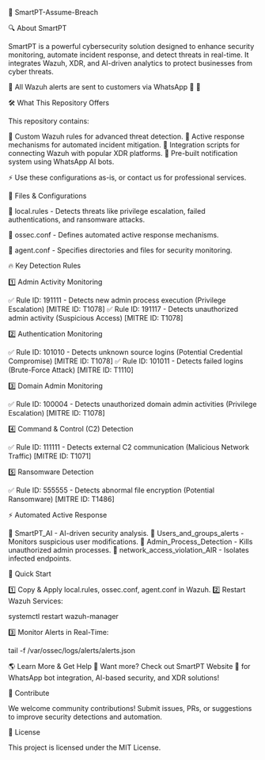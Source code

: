 🚀 SmartPT-Assume-Breach


🔍 About SmartPT


SmartPT is a powerful cybersecurity solution designed to enhance security monitoring, automate incident response, and detect threats in real-time. It integrates Wazuh, XDR, and AI-driven analytics to protect businesses from cyber threats.


📢 All Wazuh alerts are sent to customers via WhatsApp 📢 📲


🛠 What This Repository Offers


This repository contains:


🔹 Custom Wazuh rules for advanced threat detection.
🔹 Active response mechanisms for automated incident mitigation.
🔹 Integration scripts for connecting Wazuh with popular XDR platforms.
🔹 Pre-built notification system using WhatsApp AI bots.


⚡ Use these configurations as-is, or contact us for professional services.



📂 Files & Configurations


📌 local.rules - Detects threats like privilege escalation, failed authentications, and ransomware attacks.


📌 ossec.conf - Defines automated active response mechanisms.


📌 agent.conf - Specifies directories and files for security monitoring.



🔥 Key Detection Rules


1️⃣ Admin Activity Monitoring


✅ Rule ID: 191111 - Detects new admin process execution (Privilege Escalation) [MITRE ID: T1078]
✅ Rule ID: 191117 - Detects unauthorized admin activity (Suspicious Access) [MITRE ID: T1078]


2️⃣ Authentication Monitoring


✅ Rule ID: 101010 - Detects unknown source logins (Potential Credential Compromise) [MITRE ID: T1078]
✅ Rule ID: 101011 - Detects failed logins (Brute-Force Attack) [MITRE ID: T1110]


3️⃣ Domain Admin Monitoring


✅ Rule ID: 100004 - Detects unauthorized domain admin activities (Privilege Escalation) [MITRE ID: T1078]


4️⃣ Command & Control (C2) Detection


✅ Rule ID: 111111 - Detects external C2 communication (Malicious Network Traffic) [MITRE ID: T1071]


5️⃣ Ransomware Detection


✅ Rule ID: 555555 - Detects abnormal file encryption (Potential Ransomware) [MITRE ID: T1486]



⚡ Automated Active Response


🚨 SmartPT_AI - AI-driven security analysis.
🚨 Users_and_groups_alerts - Monitors suspicious user modifications.
🚨 Admin_Process_Detection - Kills unauthorized admin processes.
🚨 network_access_violation_AIR - Isolates infected endpoints.



🚀 Quick Start


1️⃣ Copy & Apply local.rules, ossec.conf, agent.conf in Wazuh.
2️⃣ Restart Wazuh Services:


systemctl restart wazuh-manager



3️⃣ Monitor Alerts in Real-Time:


tail -f /var/ossec/logs/alerts/alerts.json




🌎 Learn More & Get Help
📢 Want more? Check out SmartPT Website 📲 for WhatsApp bot integration, AI-based security, and XDR solutions!



🤝 Contribute


We welcome community contributions! Submit issues, PRs, or suggestions to improve security detections and automation.



📜 License


This project is licensed under the MIT License.
